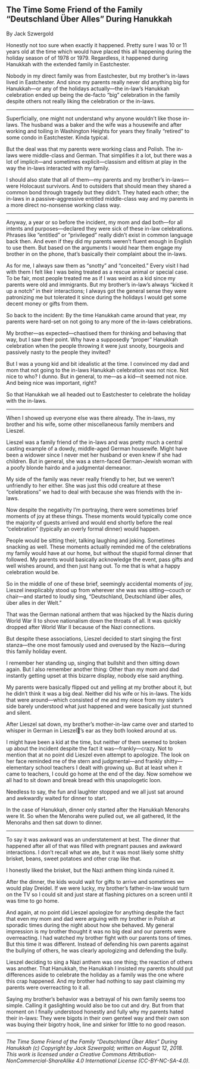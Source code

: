 ## The Time Some Friend of the Family “Deutschland Über Alles” During Hanukkah

By Jack Szwergold

Honestly not too sure when exactly it happened. Pretty sure I was 10 or 11 years old at the time which would have placed this all happening during the holiday season of of 1978 or 1979. Regardless, it happened during Hanukkah with the extended family in Eastchester.

Nobody in my direct family was from Eastchester, but my brother’s in-laws lived in Eastchester. And since my parents really never did anything big for Hanukkah—or any of the holidays actually—the in-law’s Hanukkah celebration ended up being the de-facto “big” celebration in the family despite others not really liking the celebration or the in-laws.

***

Superficially, one might not understand why anyone wouldn’t like those in-laws. The husband was a baker and the wife was a housewife and after working and toiling in Washington Heights for years they finally “retired” to some condo in Eastchester. Kinda typical.

But the deal was that my parents were working class and Polish. The in-laws were middle-class and German. That simplifies it a lot, but there was a lot of implicit—and sometimes explicit—classism and elitism at play in the way the in-laws interacted with my family.

I should also state that all of them—my parents and my brother’s in-laws—were Holocaust survivors. And to outsiders that should mean they shared a common bond through tragedy but they didn’t. They hated each other; the in-laws in a passive-aggressive entitled middle-class way and my parents in a more direct no-nonsense working class way.

***

Anyway, a year or so before the incident, my mom and dad both—for all intents and purposes—declared they were sick of these in-law celebrations. Phrases like “entitled” or “privileged” really didn’t exist in common language back then. And even if they did my parents weren’t fluent enough in English to use them. But based on the arguments I would hear them engage my brother in on the phone, that’s basically their complaint about the in-laws.

As for me, I always saw them as “snotty” and “conceited.” Every visit I had with them I felt like I was being treated as a rescue animal or special case. To be fair, most people treated me as if I was weird as a kid since my parents were old and immigrants. But my brother’s in-law’s always “kicked it up a notch” in their interactions; I always got the general sense they were patronizing me but tolerated it since during the holidays I would get some decent money or gifts from them.

So back to the incident: By the time Hanukkah came around that year, my parents were hard-set on not going to any more of the in-laws celebrations.

My brother—as expected—chastised them for thinking and behaving that way, but I saw their point. Why have a supposedly “proper” Hanukkah celebration when the people throwing it were just snooty, bourgeois and  passively nasty to the people they invited?

But I was a young kid and bit idealistic at the time. I convinced my dad and mom that not going to the in-laws Hanukkah celebration was not nice. Not nice to who? I dunno. But in general, to me—as a kid—it seemed not nice. And being nice was important, right?

So that Hanukkah we all headed out to Eastchester to celebrate the holiday with the in-laws.

***

When I showed up everyone else was there already. The in-laws, my brother and his wife, some other miscellaneous family members and Lieszel.

Lieszel was a family friend of the in-laws and was pretty much a central casting example of a dowdy, middle-aged German housewife. Might have been a widower since I never met her husband or even knew if she had children. But in general, she was a stern-faced German-Jewish woman with a poofy blonde hairdo and a judgmental demeanor.

My side of the family was never really friendly to her, but we weren’t unfriendly to her either. She was just this odd creature at these “celebrations” we had to deal with because she was friends with the in-laws.

Now despite the negativity I’m portraying, there were sometimes brief moments of joy at these things. These moments would typically come once the majority of guests arrived and would end shortly before the real “celebration” (typically an overly formal dinner) would happen.

People would be sitting their, talking laughing and joking. Sometimes snacking as well. These moments actually reminded me of the celebrations my family would have at our home, but without the stupid formal dinner that followed. My parents would basically acknowledge the event, pass gifts and well wishes around, and then just hang out. To me that is what a happy celebration would be.

So in the middle of one of these brief, seemingly accidental moments of joy, Lieszel inexplicably stood up from wherever she was was sitting—couch or chair—and started to loudly sing, “Deutschland, Deutschland über alles, über alles in der Welt.”

That was the German national anthem that was hijacked by the Nazis during World War II to shove nationalism down the throats of all. It was quickly dropped after World War II because of the Nazi connections.

But despite these associations, Lieszel decided to start singing the first stanza—the one most famously used and overused by the Nazis—during this family holiday event.

I remember her standing up, singing that bullshit and then sitting down again. But I also remember another thing: Other than my mom and dad instantly getting upset at this bizarre display, nobody else said anything.

My parents were basically flipped out and yelling at my brother about it, but he didn’t think it was a big deal. Neither did his wife or his in-laws. The kids that were around—which consisted of me and my niece from my sister’s side barely understood what just happened and were basically just stunned and silent.

After Lieszel sat down, my brother’s mother-in-law came over and started to whisper in German in Lieszel’s ear as they both looked around at us.

I might have been a kid at the time, but neither of them seemed to broken up about the incident despite the fact it was—frankly—crazy. Not to mention that at no point did Lieszel even attempt to apologize. The look on her face reminded me of the stern and judgmental—and frankly shitty—elementary school teachers I dealt with growing up. But at least when it came to teachers, I could go home at the end of the day. Now somehow we all had to sit down and break bread with this unapologetic loon.

Needless to say, the fun and laughter stopped and we all just sat around and awkwardly waited for dinner to start.

In the case of Hanukkah, dinner only started after the Hanukkah Menorahs were lit. So when the Menorahs were pulled out, we all gathered, lit the Menorahs and then sat down to dinner.

***

To say it was awkward was an understatement at best. The dinner that happened after all of that was filled with pregnant pauses and awkward interactions. I don’t recall what we ate, but it was most likely some shitty brisket, beans, sweet potatoes and other crap like that.

I honestly liked the brisket, but the Nazi anthem thing kinda ruined it.

After the dinner, the kids would wait for gifts to arrive and sometimes we would play Dreidel. If we were lucky, my brother’s father-in-law would turn on the TV so I could sit and just stare at flashing pictures on a screen until it was time to go home.

And again, at no point did Lieszel apologize for anything despite the fact that even my mom and dad were arguing with my brother in Polish at sporadic times during the night about how she behaved. My general impression is my brother thought it was no big deal and our parents were overreacting. I had watched my brother fight with our parents tons of times. But this time it was different. Instead of defending his own parents against the bullying of others, he was clearly apologizing and defending the bully.

Lieszel deciding to sing a Nazi anthem was one thing; the reaction of others was another. That Hanukkah, the Hanukkah I insisted my parents should put differences aside to celebrate the holiday as a family was the one where this crap happened. And my brother had nothing to say past claiming my parents were overreacting to it all.

Saying my brother’s behavior was a betrayal of his own family seems too simple. Calling it gaslighting would also be too cut and dry. But from that moment on I finally understood honestly and fully why my parents hated their in-laws: They were bigots in their own genteel way and their own son was buying their bigotry hook, line and sinker for little to no good reason.

***

*The Time Some Friend of the Family “Deutschland Über Alles” During Hanukkah (c) Copyright by Jack Szwergold; written on August 12, 2018. This work is licensed under a Creative Commons Attribution-NonCommercial-ShareAlike 4.0 International License (CC-BY-NC-SA-4.0).*